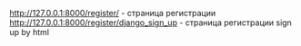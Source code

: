 http://127.0.0.1:8000/register/ - страница регистрации
http://127.0.0.1:8000/register/django_sign_up - страница регистрации sign up by html
